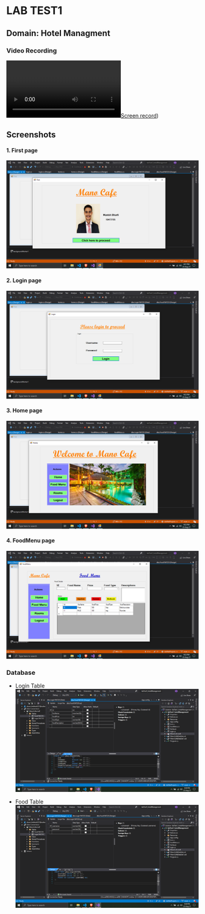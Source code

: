 # LAB TEST1

## Domain: Hotel Managment

### Video Recording
[![Screen record](screenshots/LabTest1_1947235.mp4))](screenshots/LabTest1_1947235.mp4)


## Screenshots


#### 1. First page
![First page](screenshots/FirstPage.png)

#### 2. Login page
![Login page](screenshots/login.png)

#### 3. Home page
![Home page](screenshots/homePage.png)

#### 4. FoodMenu page
![FoodMenu page](screenshots/FoodMenu.png)

### Database
- Login Table
![Login Table](screenshots/table1.png)

- Food Table
![Food Table](screenshots/table2.png)

